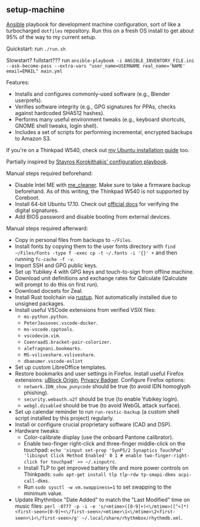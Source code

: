 setup-machine
-------------

[Ansible](https://www.ansible.com/) playbook for development machine configuration, sort of like a turbocharged `dotfiles` repository. Run this on a fresh OS install to get about 95% of the way to my current setup.

Quickstart: run `./run.sh`

Slowstart? fullstart??? run `ansible-playbook -i ANSIBLE_INVENTORY_FILE.ini --ask-become-pass --extra-vars "user_name=USERNAME real_name='NAME' email=EMAIL" main.yml`

Features:

* Installs and configures commonly-used software (e.g., Blender userprefs).
* Verifies software integrity (e.g., GPG signatures for PPAs, checks against hardcoded SHA512 hashes).
* Performs many useful environment tweaks (e.g., keyboard shortcuts, GNOME shell tweaks, login shell).
* Includes a set of scripts for performing incremental, encrypted backups to Amazon S3.

If you're on a Thinkpad W540, check out [my Ubuntu installation guide](http://anthony-zhang.me/blog/thinkpad-w540-linux/) too.

Partially inspired by [Stavros Korokithakis' configuration playbook](https://www.stavros.io/posts/provisioning-your-computer-one-command-awesome/).

Manual steps required beforehand:

* Disable Intel ME with [me_cleaner](https://github.com/corna/me_cleaner). Make sure to take a firmware backup beforehand. As of this writing, the Thinkpad W540 is not supported by Coreboot.
* Install 64-bit Ubuntu 17.10. Check out [official docs](https://tutorials.ubuntu.com/tutorial/tutorial-how-to-verify-ubuntu) for verifying the digital signatures.
* Add BIOS password and disable booting from external devices.

Manual steps required afterward:

* Copy in personal files from backups to `~/Files`.
* Install fonts by copying them to the user fonts directory with `find ~/Files/Fonts -type f -exec cp -t ~/.fonts -i '{}' +` and then running `fc-cache -f -v`.
* Import SSH and GPG public keys.
* Set up Yubikey 4 with GPG keys and touch-to-sign from offline machine.
* Download unit definitions and exchange rates for Qalculate (Qalculate will prompt to do this on first run).
* Download docsets for Zeal.
* Install Rust toolchain via [rustup](https://www.rustup.rs/). Not automatically installed due to unsigned packages.
* Install useful VSCode extensions from verified VSIX files:
    * `ms-python.python`.
    * `PeterJausovec.vscode-docker`.
    * `ms-vscode.cpptools`.
    * `vscodevim.vim`.
    * `CoenraadS.bracket-pair-colorizer`.
    * `alefragnani.bookmarks`.
    * `MS-vsliveshare.vsliveshare`.
    * `dbaeumer.vscode-eslint`
* Set up custom LibreOffice templates.
* Restore bookmarks and user settings in Firefox. Install useful Firefox extensions: [uBlock Origin](https://addons.mozilla.org/en-US/firefox/addon/ublock-origin/), [Privacy Badger](https://addons.mozilla.org/en-US/firefox/addon/privacy-badger17/). Configure Firefox options:
    * `network.IDN_show_punycode` should be true (to avoid IDN homoglyph phishing).
    * `security.webauth.u2f` should be true (to enable Yubikey login).
    * `webgl.disabled` should be true (to avoid WebGL attack surface).
* Set up calendar reminder to run `run-restic-backup` (a custom shell script installed by this project) regularly.
* Install or configure crucial proprietary software (CAD and DSP).
* Hardware tweaks:
    * Color-calibrate display (use the onboard Pantone calibrator).
    * Enable two-finger right-click and three-finger middle-click on the touchpad: `echo 'xinput set-prop 'SynPS/2 Synaptics TouchPad' 'libinput Click Method Enabled' 0 1 # enable two-finger-right-click for touchpad' >> ~/.xinputrc`.
    * Install TLP to get improved battery life and more power controls on Thinkpads: `sudo apt-get install tlp tlp-rdw tp-smapi-dkms acpi-call-dkms`.
    * Run `sudo sysctl -w vm.swappiness=1` to set swapping to the minimum value.
* Update Rhythmbox "Date Added" to match the "Last Modified" time on music files: `perl -0777 -p -i -e 's/<mtime>([0-9]+)<\/mtime>([^<]*)<first-seen>[0-9]+<\/first-seen>/<mtime>\1<\/mtime>\2<first-seen>\1<\/first-seen>/g' ~/.local/share/rhythmbox/rhythmdb.xml`.
